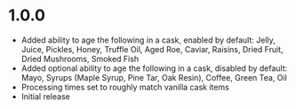 # 1.0.0

-   Added ability to age the following in a cask, enabled by default: Jelly, Juice, Pickles, Honey, Truffle Oil, Aged Roe, Caviar, Raisins, Dried Fruit, Dried Mushrooms, Smoked Fish
-   Added optional ability to age the following in a cask, disabled by default: Mayo, Syrups (Maple Syrup, Pine Tar, Oak Resin), Coffee, Green Tea, Oil
-   Processing times set to roughly match vanilla cask items
-   Initial release
